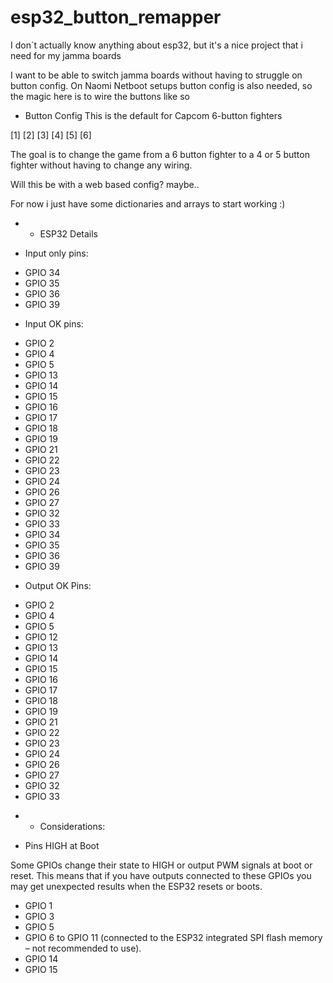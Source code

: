 # esp32_button_remapper
I don´t actually know anything about esp32, but it's a nice project that i need for my jamma boards

I want to be able to switch jamma boards without having to struggle on button config.
On Naomi Netboot setups button config is also needed, so the magic here is to wire the buttons like so

* Button Config
This is the default for Capcom 6-button fighters

[1] [2] [3]
[4] [5] [6]

The goal is to change the game from a 6 button fighter to a 4 or 5 button fighter without having to change any wiring.

Will this be with a web based config? maybe..

For now i just have some dictionaries and arrays to start working :)

* * ESP32 Details

* Input only pins:
- GPIO 34
- GPIO 35
- GPIO 36
- GPIO 39

* Input OK pins:
- GPIO 2
- GPIO 4
- GPIO 5
- GPIO 13
- GPIO 14
- GPIO 15
- GPIO 16
- GPIO 17
- GPIO 18
- GPIO 19
- GPIO 21
- GPIO 22
- GPIO 23
- GPIO 24
- GPIO 26
- GPIO 27
- GPIO 32
- GPIO 33
- GPIO 34
- GPIO 35
- GPIO 36
- GPIO 39

* Output OK Pins:
- GPIO 2
- GPIO 4
- GPIO 5
- GPIO 12
- GPIO 13
- GPIO 14
- GPIO 15
- GPIO 16
- GPIO 17
- GPIO 18
- GPIO 19
- GPIO 21
- GPIO 22
- GPIO 23
- GPIO 24
- GPIO 26
- GPIO 27
- GPIO 32
- GPIO 33

* * Considerations:

* Pins HIGH at Boot

Some GPIOs change their state to HIGH or output PWM signals at boot or reset. This means that if you have outputs connected to these GPIOs you may get unexpected results when the ESP32 resets or boots.

- GPIO 1
- GPIO 3
- GPIO 5
- GPIO 6 to GPIO 11 (connected to the ESP32 integrated SPI flash memory – not recommended to use).
- GPIO 14
- GPIO 15

